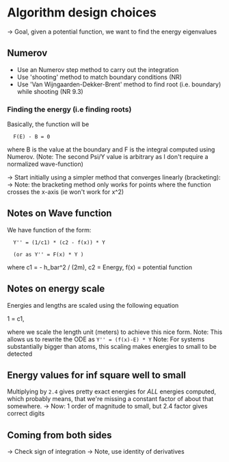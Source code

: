 # Algorithm design choices

-> Goal, given a potential function, we want to find the energy eigenvalues

## Numerov
- Use an Numerov step method to carry out the integration
- Use 'shooting' method to match boundary conditions (NR)
- Use 'Van Wijngaarden-Dekker-Brent' method to find root (i.e. boundary) while shooting (NR 9.3)

### Finding the energy (i.e finding roots)
Basically, the function will be

```
  F(E) - B = 0
```
where B is the value at the boundary and F is the integral computed using Numerov. (Note: The second
Psi/Y value is arbitrary as I don't require a normalized wave-function)

-> Start initially using a simpler method that converges linearly (bracketing):
-> Note: the bracketing method only works for points where the function crosses the x-axis (ie won't
work for x^2)


## Notes on Wave function
We have function of the form:

```
  Y'' = (1/c1) * (c2 - f(x)) * Y

  (or as Y'' = F(x) * Y )
```

where c1 = - h_bar^2 / (2m), c2 = Energy, f(x) = potential function

## Notes on energy scale
Energies and lengths are scaled using the following equation

1 = c1,

where we scale the length unit (meters) to achieve this nice form.
Note: This allows us to rewrite the ODE as `Y'' = (f(x)-E) * Y`
Note: For systems substantially bigger than atoms, this scaling makes
      energies to small to be detected

## Energy values for inf square well to small
Multiplying by `2.4` gives pretty exact energies for *ALL* energies computed,
which probably means, that we're missing a constant factor of about that somewhere.
-> Now: 1 order of magnitude to small, but 2.4 factor gives correct digits

## Coming from both sides
-> Check sign of integration
-> Note, use identity of derivatives